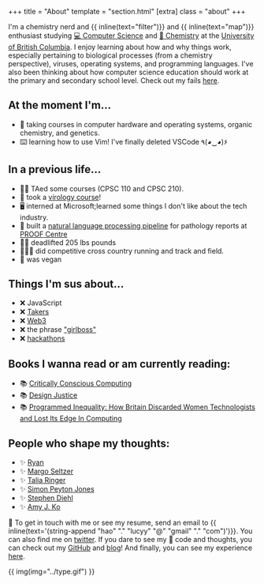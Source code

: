 +++
title = "About"
template = "section.html"
[extra]
class = "about"
+++

I'm a chemistry nerd and {{ inline(text="filter")}} and {{ inline(text="map")}} enthusiast studying [💻 Computer Science](https://www.cs.ubc.ca/) and [🧪 Chemistry](https://www.chem.ubc.ca/) at the [University of British Columbia](https://www.ubc.ca/). I enjoy learning about how and why things work, especially pertaining to biological processes (from a chemistry perspective), viruses, operating systems, and programming languages. I've also been thinking about how computer science education should work at the primary and secondary school level. Check out my fails [here](@/failures/_index.md).

## At the moment I'm...
- 🎒 taking courses in computer hardware and operating systems, organic chemistry, and genetics.
- ⌨️  learning how to use Vim! I've finally deleted VSCode	٩(◕‿◕)۶

## In a previous life...
- 👋🏻 TAed some courses (CPSC 110 and CPSC 210).
- 🦠 took a [virology course](/school/micb306)!
- 🖥️ interned at Microsoft;learned some things I don't like about the tech industry.
- 🏥 built a [natural language processing pipeline](https://www.medrxiv.org/content/10.1101/2021.05.04.21256134v1) for pathology reports at [PROOF Centre](https://www.proofcentre.ca/)
- 🏋️‍♀️ deadlifted 205 lbs pounds
- 🏃🏻‍♀ did competitive cross country running and track and field.
- 🥕 was vegan

## Things I'm sus about...
- ❌ JavaScript
- ❌ [Takers](https://www.ted.com/talks/adam_grant_are_you_a_giver_or_a_taker)
- ❌ [Web3](https://curius.app/lucy2/blockchain)
- ❌ the phrase ["girlboss"](https://www.refinery29.com/en-gb/2020/01/9044921/girlboss-culture-women-work)
- ❌ [hackathons](/blog/hackathons)

## Books I wanna read or am currently reading:
- 📚 [Critically Conscious Computing](https://criticallyconsciouscomputing.org/)
- 📚 [Design Justice](https://design-justice.pubpub.org/)
- 📚 [Programmed Inequality: How Britain Discarded Women Technologists and Lost Its Edge In Computing ](https://mitpress.mit.edu/books/programmed-inequality)

## People who shape my thoughts:
- ✨ [Ryan](https://www.ryanmehri.dev/)
- ✨ [Margo Seltzer](https://twitter.com/margo_seltzer)
- ✨ [Talia Ringer](https://dependenttyp.es/)
- ✨ [Simon Peyton Jones](https://en.wikipedia.org/wiki/Simon_Peyton_Jones)
- ✨ [Stephen Diehl](https://twitter.com/smdiehl) 
- ✨ [Amy J. Ko](https://faculty.washington.edu/ajko/)

💖 To get in touch with me or see my resume, send an email to {{ inline(text='(string-append "hao" "." "lucyy" "@" "gmail" "." "com")')}}. You can also find me on [twitter](https://twitter.com/hoalycu). If you dare to see my 🍝 code and thoughts, you can check out my [GitHub](https://github.com/lhao03) and [blog](/blog)! And finally, you can see my experience [here](/experience).

{{ img(img="../type.gif") }}


